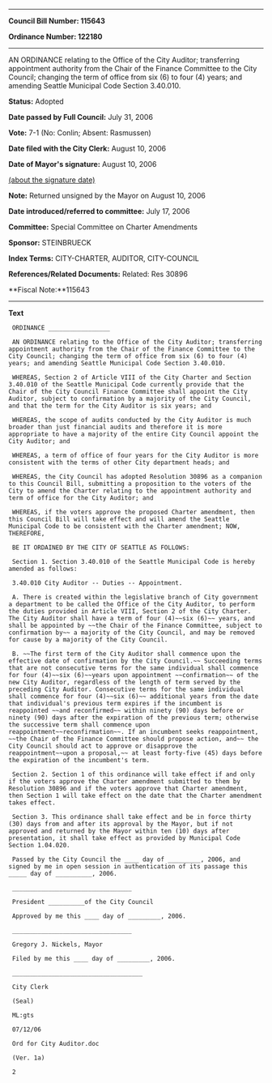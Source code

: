 

********

**Council Bill Number: 115643**
   
**Ordinance Number: 122180**
********

 AN ORDINANCE relating to the Office of the City Auditor; transferring appointment authority from the Chair of the Finance Committee to the City Council; changing the term of office from six (6) to four (4) years; and amending Seattle Municipal Code Section 3.40.010.

**Status:** Adopted
   
**Date passed by Full Council:** July 31, 2006
   
**Vote:** 7-1 (No: Conlin; Absent: Rasmussen)
   
**Date filed with the City Clerk:** August 10, 2006
   
**Date of Mayor's signature:** August 10, 2006
   
[(about the signature date)](/~public/approvaldate.htm)
   
   
**Note:** Returned unsigned by the Mayor on August 10, 2006

   
**Date introduced/referred to committee:** July 17, 2006
   
**Committee:** Special Committee on Charter Amendments
   
**Sponsor:** STEINBRUECK
   
   
**Index Terms:** CITY-CHARTER, AUDITOR, CITY-COUNCIL

**References/Related Documents:** Related: Res 30896

**Fiscal Note:**115643

********

**Text**
   
```
 ORDINANCE _________________

 AN ORDINANCE relating to the Office of the City Auditor; transferring appointment authority from the Chair of the Finance Committee to the City Council; changing the term of office from six (6) to four (4) years; and amending Seattle Municipal Code Section 3.40.010.

 WHEREAS, Section 2 of Article VIII of the City Charter and Section 3.40.010 of the Seattle Municipal Code currently provide that the Chair of the City Council Finance Committee shall appoint the City Auditor, subject to confirmation by a majority of the City Council, and that the term for the City Auditor is six years; and

 WHEREAS, the scope of audits conducted by the City Auditor is much broader than just financial audits and therefore it is more appropriate to have a majority of the entire City Council appoint the City Auditor; and

 WHEREAS, a term of office of four years for the City Auditor is more consistent with the terms of other City department heads; and

 WHEREAS, the City Council has adopted Resolution 30896 as a companion to this Council Bill, submitting a proposition to the voters of the City to amend the Charter relating to the appointment authority and term of office for the City Auditor; and

 WHEREAS, if the voters approve the proposed Charter amendment, then this Council Bill will take effect and will amend the Seattle Municipal Code to be consistent with the Charter amendment; NOW, THEREFORE,

 BE IT ORDAINED BY THE CITY OF SEATTLE AS FOLLOWS:

 Section 1. Section 3.40.010 of the Seattle Municipal Code is hereby amended as follows:

 3.40.010 City Auditor -- Duties -- Appointment.

 A. There is created within the legislative branch of City government a department to be called the Office of the City Auditor, to perform the duties provided in Article VIII, Section 2 of the City Charter. The City Auditor shall have a term of four (4)~~six (6)~~ years, and shall be appointed by ~~the Chair of the Finance Committee, subject to confirmation by~~ a majority of the City Council, and may be removed for cause by a majority of the City Council.

 B. ~~The first term of the City Auditor shall commence upon the effective date of confirmation by the City Council.~~ Succeeding terms that are not consecutive terms for the same individual shall commence for four (4)~~six (6)~~years upon appointment ~~confirmation~~ of the new City Auditor, regardless of the length of term served by the preceding City Auditor. Consecutive terms for the same individual shall commence for four (4)~~six (6)~~ additional years from the date that individual's previous term expires if the incumbent is reappointed ~~and reconfirmed~~ within ninety (90) days before or ninety (90) days after the expiration of the previous term; otherwise the successive term shall commence upon reappointment~~reconfirmation~~. If an incumbent seeks reappointment, ~~the Chair of the Finance Committee should propose action, and~~ the City Council should act to approve or disapprove the reappointment~~upon a proposal,~~ at least forty-five (45) days before the expiration of the incumbent's term.

 Section 2. Section 1 of this ordinance will take effect if and only if the voters approve the Charter amendment submitted to them by Resolution 30896 and if the voters approve that Charter amendment, then Section 1 will take effect on the date that the Charter amendment takes effect.

 Section 3. This ordinance shall take effect and be in force thirty (30) days from and after its approval by the Mayor, but if not approved and returned by the Mayor within ten (10) days after presentation, it shall take effect as provided by Municipal Code Section 1.04.020.

 Passed by the City Council the ____ day of _________, 2006, and signed by me in open session in authentication of its passage this _____ day of __________, 2006.

 _________________________________

 President __________of the City Council

 Approved by me this ____ day of _________, 2006.

 _________________________________

 Gregory J. Nickels, Mayor

 Filed by me this ____ day of _________, 2006.

 ____________________________________

 City Clerk

 (Seal)

 ML:gts

 07/12/06

 Ord for City Auditor.doc

 (Ver. 1a)

 2

```
